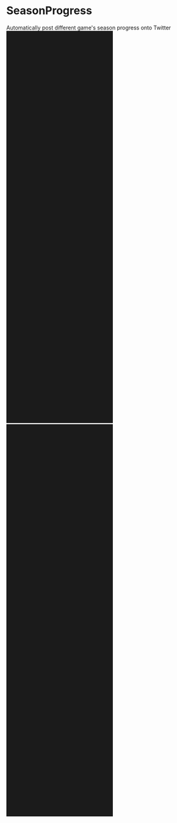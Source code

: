 # SeasonProgress
Automatically post different game's season progress onto Twitter
![Banner](/.github/banner.png) ![Banner](/.github/banner.png)
